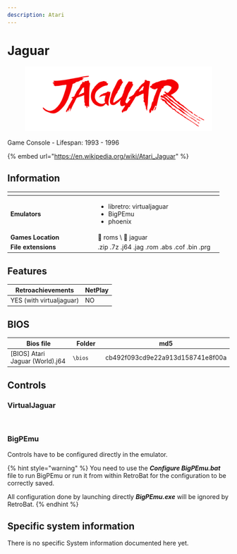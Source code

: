 ```yaml
---
description: Atari
---
```


# Jaguar

<div align="left">

<figure><img src="https://raw.githubusercontent.com/fabricecaruso/es-theme-carbon/52ff37c9e265587d006945a2ba695b5a962b3a3d/art/logos/atarijaguar.svg" alt=""><figcaption></figcaption></figure>

</div>

Game Console - Lifespan: 1993 - 1996

{% embed url="https://en.wikipedia.org/wiki/Atari_Jaguar" %}

## Information

<table data-header-hidden><thead><tr><th width="184"></th><th></th><th data-hidden></th></tr></thead><tbody><tr><td><strong>Emulators</strong></td><td><ul><li>libretro: virtualjaguar</li><li>BigPEmu</li><li>phoenix</li></ul></td><td></td></tr><tr><td><strong>Games Location</strong></td><td><span data-gb-custom-inline data-tag="emoji" data-code="1f4c1">📁</span> roms \ <span data-gb-custom-inline data-tag="emoji" data-code="1f4c2">📂</span> jaguar</td><td></td></tr><tr><td><strong>File extensions</strong></td><td>.zip .7z .j64 .jag .rom .abs .cof .bin .prg</td><td></td></tr></tbody></table>

## Features

| Retroachievements        | NetPlay |
| ------------------------ | ------- |
| YES (with virtualjaguar) | NO      |

## BIOS

<table><thead><tr><th width="284">Bios file</th><th width="111.03610108303252">Folder</th><th>md5</th></tr></thead><tbody><tr><td>[BIOS] Atari Jaguar (World).j64</td><td><code>\bios</code></td><td>cb492f093cd9e22a913d158741e8f00a</td></tr></tbody></table>

## Controls

### VirtualJaguar

<div align="left">

<figure><img src="https://i.imgur.com/dOWkQMI.png" alt=""><figcaption></figcaption></figure>

</div>

### BigPEmu

Controls have to be configured directly in the emulator.

{% hint style="warning" %}
You need to use the _**Configure BigPEmu.bat**_ file to run BigPEmu or run it from within RetroBat for the configuration to be correctly saved.

All configuration done by launching directly _**BigPEmu.exe**_ will be ignored by RetroBat.
{% endhint %}

## Specific system information

There is no specific System information documented here yet.
